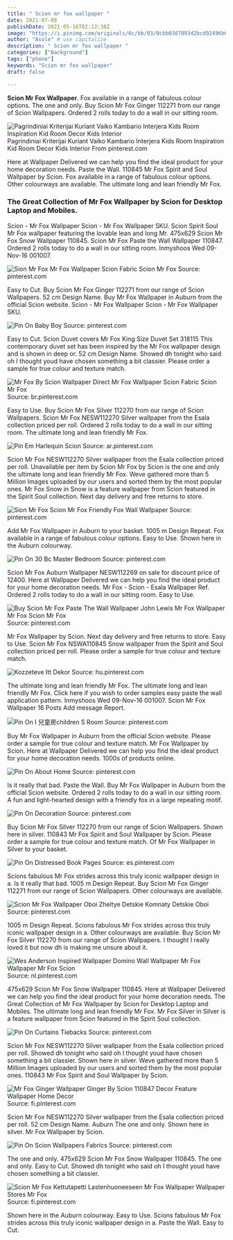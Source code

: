 ```yaml
---
title: " Scion mr fox wallpaper "
date: 2021-07-08
publishDate: 2021-05-16T02:12:30Z
image: "https://i.pinimg.com/originals/0c/bb/03/0cbb0387893d2bcd92496b64ee7a53f6.jpg"
author: "Asole" # use capitalize
description: " Scion mr fox wallpaper "
categories: ["Background"]
tags: ["phone"]
keywords: "Scion mr fox wallpaper"
draft: false

---
```



**Scion Mr Fox Wallpaper**. Fox available in a range of fabulous colour options. The one and only. Buy Scion Mr Fox Ginger 112271 from our range of Scion Wallpapers. Ordered 2 rolls today to do a wall in our sitting room.

![Pagrindiniai Kriterijai Kuriant Vaiko Kambario Interjera Kids Room Inspiration Kid Room Decor Kids Interior](https://i.pinimg.com/originals/41/6c/63/416c63f34f86ed6b86863eb7ff13b840.jpg "Pagrindiniai Kriterijai Kuriant Vaiko Kambario Interjera Kids Room Inspiration Kid Room Decor Kids Interior")
Pagrindiniai Kriterijai Kuriant Vaiko Kambario Interjera Kids Room Inspiration Kid Room Decor Kids Interior From pinterest.com


Here at Wallpaper Delivered we can help you find the ideal product for your home decoration needs. Paste the Wall. 110845 Mr Fox Spirit and Soul Wallpaper by Scion. Fox available in a range of fabulous colour options. Other colourways are available. The ultimate long and lean friendly Mr Fox.

### The Great Collection of Mr Fox Wallpaper by Scion for Desktop Laptop and Mobiles.

Scion - Mr Fox Wallpaper Scion - Mr Fox Wallpaper SKU. Scion Spirit Soul Mr Fox wallpaper featuring the lovable lean and long Mr. 475x629 Scion Mr Fox Snow Wallpaper 110845. Scion Mr Fox Paste the Wall Wallpaper 110847. Ordered 2 rolls today to do a wall in our sitting room. Inmyshoos Wed 09-Nov-16 001007.


![Sion Mr Fox Mr Fox Wallpaper Scion Fabric Scion Mr Fox](https://i.pinimg.com/474x/c1/ee/4c/c1ee4c292f58035dce63eaa4d0939837.jpg "Sion Mr Fox Mr Fox Wallpaper Scion Fabric Scion Mr Fox")
Source: pinterest.com

Easy to Cut. Buy Scion Mr Fox Ginger 112271 from our range of Scion Wallpapers. 52 cm Design Name. Buy Mr Fox Wallpaper in Auburn from the official Scion website. Scion - Mr Fox Wallpaper Scion - Mr Fox Wallpaper SKU.

![Pin On Baby Boy](https://i.pinimg.com/originals/95/03/54/9503545586614573395cfa6c566e369e.jpg "Pin On Baby Boy")
Source: pinterest.com

Easy to Cut. Scion Duvet covers Mr Fox King Size Duvet Set 318115 This contemporary duvet set has been inspired by the Mr Fox wallpaper design and is shown in deep or. 52 cm Design Name. Showed dh tonight who said oh I thought youd have chosen something a bit classier. Please order a sample for true colour and texture match.

![Mr Fox By Scion Wallpaper Direct Mr Fox Wallpaper Scion Fabric Scion Mr Fox](https://i.pinimg.com/originals/68/72/1c/68721c2bca66e6f677a542afc5271da7.jpg "Mr Fox By Scion Wallpaper Direct Mr Fox Wallpaper Scion Fabric Scion Mr Fox")
Source: br.pinterest.com

Easy to Use. Buy Scion Mr Fox Silver 112270 from our range of Scion Wallpapers. Scion Mr Fox NESW112270 Silver wallpaper from the Esala collection priced per roll. Ordered 2 rolls today to do a wall in our sitting room. The ultimate long and lean friendly Mr Fox.

![Pin Em Harlequin Scion](https://i.pinimg.com/originals/f8/ca/0c/f8ca0c0cb93123a1d886222c48ee4969.jpg "Pin Em Harlequin Scion")
Source: ar.pinterest.com

Scion Mr Fox NESW112270 Silver wallpaper from the Esala collection priced per roll. Unavailable per item by Scion Mr Fox by Scion is the one and only the ultimate long and lean friendly Mr Fox. Weve gathered more than 5 Million Images uploaded by our users and sorted them by the most popular ones. Mr Fox Snow in Snow is a feature wallpaper from Scion featured in the Spirit Soul collection. Next day delivery and free returns to store.

![Sion Mr Fox Scion Mr Fox Friendly Fox Wall Wallpaper](https://i.pinimg.com/474x/b0/9d/d9/b09dd96e17f8238c5f203cb68019db40.jpg "Sion Mr Fox Scion Mr Fox Friendly Fox Wall Wallpaper")
Source: pinterest.com

Add Mr Fox Wallpaper in Auburn to your basket. 1005 m Design Repeat. Fox available in a range of fabulous colour options. Easy to Use. Shown here in the Auburn colourway.

![Pin On 30 Bc Master Bedroom](https://i.pinimg.com/originals/1a/e2/4e/1ae24ebd237b4b1adeea55022d8af01c.png "Pin On 30 Bc Master Bedroom")
Source: pinterest.com

Scion Mr Fox Auburn Wallpaper NESW112269 on sale for discount price of 12400. Here at Wallpaper Delivered we can help you find the ideal product for your home decoration needs. Mr Fox - Scion - Esala Wallpaper Ref. Ordered 2 rolls today to do a wall in our sitting room. Easy to Use.

![Buy Scion Mr Fox Paste The Wall Wallpaper John Lewis Mr Fox Wallpaper Mr Fox Scion Mr Fox](https://i.pinimg.com/originals/60/a1/74/60a1744ecfd9072fd866c48d3596ae1e.jpg "Buy Scion Mr Fox Paste The Wall Wallpaper John Lewis Mr Fox Wallpaper Mr Fox Scion Mr Fox")
Source: pinterest.com

Mr Fox Wallpaper by Scion. Next day delivery and free returns to store. Easy to Use. Scion Mr Fox NSWA110845 Snow wallpaper from the Spirit and Soul collection priced per roll. Please order a sample for true colour and texture match.

![Kozzeteve Itt Dekor](https://i.pinimg.com/originals/0e/1a/64/0e1a6445b61cffcc0e42d71f0d0e83c8.jpg "Kozzeteve Itt Dekor")
Source: hu.pinterest.com

The ultimate long and lean friendly Mr Fox. The ultimate long and lean friendly Mr Fox. Click here if you wish to order samples easy paste the wall application pattern. Inmyshoos Wed 09-Nov-16 001007. Scion Mr Fox Wallpaper 16 Posts Add message Report.

![Pin On I 兒童房children S Room](https://i.pinimg.com/originals/8a/7d/8a/8a7d8ae9971cbb7438e4be7aa8af0738.jpg "Pin On I 兒童房children S Room")
Source: pinterest.com

Buy Mr Fox Wallpaper in Auburn from the official Scion website. Please order a sample for true colour and texture match. Mr Fox Wallpaper by Scion. Here at Wallpaper Delivered we can help you find the ideal product for your home decoration needs. 1000s of products online.

![Pin On About Home](https://i.pinimg.com/originals/54/99/c3/5499c333002731bc8d3f22ec752a2eb9.jpg "Pin On About Home")
Source: pinterest.com

Is it really that bad. Paste the Wall. Buy Mr Fox Wallpaper in Auburn from the official Scion website. Ordered 2 rolls today to do a wall in our sitting room. A fun and light-hearted design with a friendly fox in a large repeating motif.

![Pin On Decoration](https://i.pinimg.com/736x/a9/d6/a5/a9d6a5c9b72311f3345b1ed4f21ebfe5.jpg "Pin On Decoration")
Source: pinterest.com

Buy Scion Mr Fox Silver 112270 from our range of Scion Wallpapers. Shown here in silver. 110843 Mr Fox Spirit and Soul Wallpaper by Scion. Please order a sample for true colour and texture match. Of Mr Fox Wallpaper in Silver to your basket.

![Pin On Distressed Book Pages](https://i.pinimg.com/originals/54/e7/ca/54e7cab9e8b975ffeb9af5d49aacc82a.jpg "Pin On Distressed Book Pages")
Source: es.pinterest.com

Scions fabulous Mr Fox strides across this truly iconic wallpaper design in a. Is it really that bad. 1005 m Design Repeat. Buy Scion Mr Fox Ginger 112271 from our range of Scion Wallpapers. Other colourways are available.

![Scion Mr Fox Wallpaper Oboi Zheltye Detskie Komnaty Detskie Oboi](https://i.pinimg.com/originals/6f/3f/bc/6f3fbc21352aa25bd02643d93815078f.jpg "Scion Mr Fox Wallpaper Oboi Zheltye Detskie Komnaty Detskie Oboi")
Source: pinterest.com

1005 m Design Repeat. Scions fabulous Mr Fox strides across this truly iconic wallpaper design in a. Other colourways are available. Buy Scion Mr Fox Silver 112270 from our range of Scion Wallpapers. I thought I really loved it but now dh is making me unsure about it.

![Wes Anderson Inspired Wallpaper Domino Wall Wallpaper Mr Fox Wallpaper Mr Fox Scion](https://i.pinimg.com/originals/0f/20/7a/0f207ae86c6e339da616ef8687ddb6ea.jpg "Wes Anderson Inspired Wallpaper Domino Wall Wallpaper Mr Fox Wallpaper Mr Fox Scion")
Source: nl.pinterest.com

475x629 Scion Mr Fox Snow Wallpaper 110845. Here at Wallpaper Delivered we can help you find the ideal product for your home decoration needs. The Great Collection of Mr Fox Wallpaper by Scion for Desktop Laptop and Mobiles. The ultimate long and lean friendly Mr Fox. Mr Fox Silver in Silver is a feature wallpaper from Scion featured in the Spirit Soul collection.

![Pin On Curtains Tiebacks](https://i.pinimg.com/originals/be/de/2a/bede2ad7c16a9d3a6ccb675e02b1f4c7.jpg "Pin On Curtains Tiebacks")
Source: pinterest.com

Scion Mr Fox NESW112270 Silver wallpaper from the Esala collection priced per roll. Showed dh tonight who said oh I thought youd have chosen something a bit classier. Shown here in silver. Weve gathered more than 5 Million Images uploaded by our users and sorted them by the most popular ones. 110843 Mr Fox Spirit and Soul Wallpaper by Scion.

![Mr Fox Ginger Wallpaper Ginger By Scion 110847 Decor Feature Wallpaper Home Decor](https://i.pinimg.com/originals/2c/75/1d/2c751de8a920c8cbc7e2bc9a52a3f369.png "Mr Fox Ginger Wallpaper Ginger By Scion 110847 Decor Feature Wallpaper Home Decor")
Source: fi.pinterest.com

Scion Mr Fox NESW112270 Silver wallpaper from the Esala collection priced per roll. 52 cm Design Name. Auburn The one and only. Shown here in silver. Mr Fox Wallpaper by Scion.

![Pin On Scion Wallpapers Fabrics](https://i.pinimg.com/600x315/04/06/84/04068469055e518331bc7b3f21115d44.jpg "Pin On Scion Wallpapers Fabrics")
Source: pinterest.com

The one and only. 475x629 Scion Mr Fox Snow Wallpaper 110845. The one and only. Easy to Cut. Showed dh tonight who said oh I thought youd have chosen something a bit classier.

![Scion Mr Fox Kettutapetti Lastenhuoneeseen Mr Fox Wallpaper Wallpaper Stores Mr Fox](https://i.pinimg.com/originals/0c/bb/03/0cbb0387893d2bcd92496b64ee7a53f6.jpg "Scion Mr Fox Kettutapetti Lastenhuoneeseen Mr Fox Wallpaper Wallpaper Stores Mr Fox")
Source: fi.pinterest.com

Shown here in the Auburn colourway. Easy to Use. Scions fabulous Mr Fox strides across this truly iconic wallpaper design in a. Paste the Wall. Easy to Cut.

